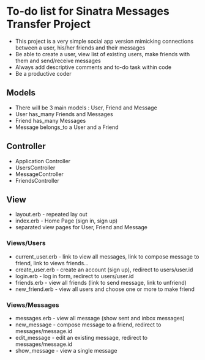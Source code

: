 # To-do list for Sinatra Messages Transfer Project

-   This project is a very simple social app version mimicking connections between a user, his/her friends and their messages
-   Be able to create a user, view list of existing users, make friends with them and send/receive messages
-   Always add descriptive comments and to-do task within code
-   Be a productive coder

## Models

-   There will be 3 main models : User, Friend and Message
-   User has_many Friends and Messages
-   Friend has_many Messages
-   Message belongs_to a User and a Friend

## Controller

-   Application Controller
-   UsersController
-   MessageController
-   FriendsController

## View

-   layout.erb - repeated lay out
-   index.erb - Home Page (sign in, sign up)
-   separated view pages for User, Friend and Message

### Views/Users

-   current_user.erb - link to view all messages, link to compose message to friend, link to views friends...
-   create_user.erb - create an account (sign up), redirect to users/user.id
-   login.erb - log in form, redirect to users/user.id
-   friends.erb - view all friends (link to send message, link to unfriend)
-   new_friend.erb - view all users and choose one or more to make friend

### Views/Messages

-   messages.erb - view all message (show sent and inbox messages)
-   new_message - compose message to a friend, redirect to messages/message.id
-   edit_message - edit an existing message, redirect to messages/message.id
-   show_message - view a single message
